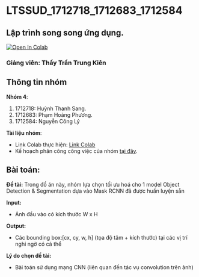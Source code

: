 # LTSSUD_1712718_1712683_1712584

## Lập trình song song ứng dụng.
[![Open In Colab](https://colab.research.google.com/assets/colab-badge.svg)](https://colab.research.google.com/drive/1V1YkQHvIPv5-THZ0ETgPHOIy2O2teKBN)
### Giảng viên: Thầy Trần Trung Kiên

## Thông tin nhóm
**Nhóm 4**:
1. 1712718: Huỳnh Thanh Sang.
2. 1712683: Phạm Hoàng Phương.
3. 1712584: Nguyễn Công Lý


 
**Tài liệu nhóm**:
* Link Colab thực hiện: [Link Colab](https://colab.research.google.com/drive/1V1YkQHvIPv5-THZ0ETgPHOIy2O2teKBN)
* Kế hoạch phân công công việc của nhóm [tại đây](https://docs.google.com/spreadsheets/d/1CDZhYaKv_k68HpzkTHc-RwWgaBjBY12RCkK1squYVBM/edit?usp=sharing).

## Bài toán:
**Đề tài:**  Trong đồ án này, nhóm lựa chọn tối ưu hoá cho 1 model Object Detection & Segmentation dựa vào Mask RCNN đã được huấn luyện sẵn

**Input:**
* Ảnh đầu vào có kích thước W x H

**Output:**
* Các bounding box:[cx, cy, w, h] (tọa độ tâm + kích thước) tại các vị trí nghi ngờ có cá thể

**Lý do chọn đề tài:** 
* Bài toán sử dụng mạng CNN (liên quan đến tác vụ convolution trên ảnh)

